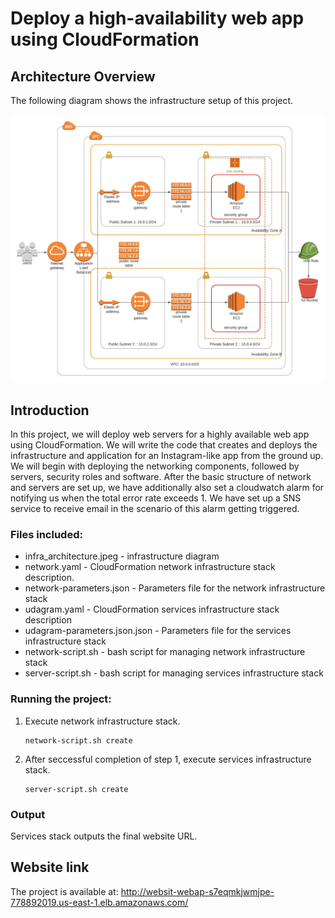 # Deploy a high-availability web app using CloudFormation

## Architecture Overview
The following diagram shows the infrastructure setup of this project.

![architecture overview](infra_architecture.jpeg)

## Introduction

In this project, we will deploy web servers for a highly available web app using CloudFormation. We will write the code that creates and deploys the infrastructure and application for an Instagram-like app from the ground up. We will begin with deploying the networking components, followed by servers, security roles and software. After the basic structure of network and servers are set up, we have additionally also set a cloudwatch alarm for notifying us when the total error rate exceeds 1. We have set up a SNS service to receive email in the scenario of this alarm getting triggered.

### Files included:

- infra_architecture.jpeg - infrastructure diagram
- network.yaml - CloudFormation network infrastructure stack description.
- network-parameters.json - Parameters file for the network infrastructure stack
- udagram.yaml - CloudFormation services infrastructure stack description
- udagram-parameters.json.json - Parameters file for the services infrastructure stack
- network-script.sh - bash script for managing network infrastructure stack
- server-script.sh - bash script for managing services infrastructure stack

### Running the project:

1. Execute network infrastructure stack.
    ```
    network-script.sh create
    ```

2. After seccessful completion of step 1, execute services infrastructure stack.
    ```
    server-script.sh create
    ```

### Output
Services stack outputs the final website URL.

## Website link

The project is available at: http://websit-webap-s7eqmkjwmjpe-778892019.us-east-1.elb.amazonaws.com/